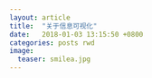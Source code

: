 ```yaml
---
layout: article
title:  "关于信息可视化"
date:   2018-01-03 13:15:50 +0800
categories: posts rwd
image:
  teaser: smilea.jpg
---
```

